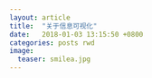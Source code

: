 ```yaml
---
layout: article
title:  "关于信息可视化"
date:   2018-01-03 13:15:50 +0800
categories: posts rwd
image:
  teaser: smilea.jpg
---
```

